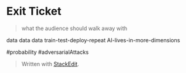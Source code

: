 
# Exit Ticket
> what the audience should walk away with

data data data
train-test-deploy-repeat
AI-lives-in-more-dimensions


#probability
#adversarialAttacks


> Written with [StackEdit](https://stackedit.io/).
<!--stackedit_data:
eyJoaXN0b3J5IjpbNDk5NTk1MjY1LC05MDU5MTc0MiwxODc3MD
g3NzM1XX0=
-->